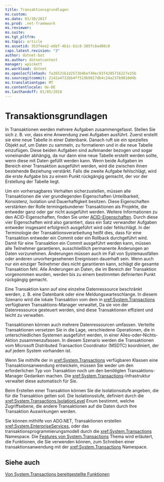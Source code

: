 ```yaml
---
title: Transaktionsgrundlagen
ms.custom: 
ms.date: 03/30/2017
ms.prod: .net-framework
ms.reviewer: 
ms.suite: 
ms.tgt_pltfrm: 
ms.topic: article
ms.assetid: 353f4ee2-e6bf-4b1c-b1c8-385fc8a486c0
caps.latest.revision: "3"
author: dotnet-bot
ms.author: dotnetcontent
manager: wpickett
ms.workload: dotnet
ms.openlocfilehash: fa26531b1d2573b4bef49ec93f4205716227e25b
ms.sourcegitcommit: 2142a4732bb4ff519b9817db4c24a237b9810d4b
ms.translationtype: MT
ms.contentlocale: de-DE
ms.lasthandoff: 01/05/2018
---
```

# <a name="transaction-fundamentals"></a>Transaktionsgrundlagen
In Transaktionen werden mehrere Aufgaben zusammengefasst. Stellen Sie sich z.&#160;B. vor, dass eine Anwendung zwei Aufgaben ausführt. Zuerst erstellt sie eine neue Tabelle in einer Datenbank. Danach ruft sie ein spezielles Objekt auf, um Daten zu sammeln, zu formatieren und in die neue Tabelle einzufügen. Diese beiden Aufgaben sind aufeinander bezogen und sogar voneinander abhängig, da nur dann eine neue Tabelle erstellt werden sollte, wenn diese mit Daten gefüllt werden kann. Wenn beide Aufgaben im Bereich einer Transaktion ausgeführt werden, wird die zwischen ihnen bestehende Beziehung verstärkt. Falls die zweite Aufgabe fehlschlägt, wird die erste Aufgabe bis zu einem Punkt rückgängig gemacht, der vor der Erstellung der Tabelle liegt.  
  
 Um ein vorhersagbares Verhalten sicherzustellen, müssen alle Transaktionen die vier grundlegenden Eigenschaften Unteilbarkeit, Konsistenz, Isolation und Dauerhaftigkeit besitzen. Diese Eigenschaften verstärken der Rolle termingebundener Transaktionen als Projekte, die entweder ganz oder gar nicht ausgeführt werden. Weitere Informationen zu den ACID-Eigenschaften, finden Sie unter [ACID-Eigenschaften](http://go.microsoft.com/fwlink/?LinkId=98791). Durch diese vier Eigenschaften wird also garantiert, dass ein Satz verwandter Aufgaben entweder insgesamt erfolgreich ausgeführt wird oder fehlschlägt. In der Terminologie der Transaktionsverarbeitung heißt dies, dass für eine Transaktion entweder ein Commit oder ein Rollback durchgeführt wird. Damit für eine Transaktion ein Commit ausgeführt werden kann, müssen alle Teilnehmer garantieren, ausschließlich permanente Änderungen an Daten vorzunehmen. Änderungen müssen auch im Fall von Systemausfällen oder anderen unvorhergesehenen Ereignissen dauerhaft sein. Wenn auch nur ein einziger Teilnehmer dies nicht garantieren kann, schlägt die gesamte Transaktion fehl. Alle Änderungen an Daten, die im Bereich der Transaktion vorgenommen wurden, werden bis zu einem bestimmten definierten Punkt rückgängig gemacht.  
  
 Eine Transaktion kann auf eine einzelne Datenressource beschränkt werden, z.&#160;B. eine Datenbank oder eine Meldungswarteschlange. In diesem Szenario wird die lokale Transaktion vom dem in <xref:System.Transactions> verfügbaren Transaktions-Manager verwaltet, Da sie von der Datenressource gesteuert werden, sind diese Transaktionen effizient und leicht zu verwalten.  
  
 Transaktionen können auch mehrere Datenressourcen umfassen. Verteilte Transaktionen versetzen Sie in die Lage, verschiedene Operationen, die in unterschiedlichen Systemen ausgeführt werden, in einer Alles-oder-Nichts-Aktion zusammenzufassen. In diesem Szenario werden die Transaktionen vom Microsoft Distributed Transaction Coordinator (MSDTC) koordiniert, der auf jedem System vorhanden ist.  
  
 Wenn Sie mithilfe der in <xref:System.Transactions> verfügbaren Klassen eine Transaktionsanwendung entwickeln, müssen Sie weder um den erforderlichen Typ von Transaktion noch um den benötigten Transaktions-Manager Gedanken machen. Die <xref:System.Transactions>-Infrastruktur verwaltet diese automatisch für Sie.  
  
 Beim Erstellen einer Transaktion können Sie die Isolationsstufe angeben, die für die Transaktion gelten soll. Die Isolationsstufe, definiert durch die <xref:System.Transactions.IsolationLevel> Enum bestimmt, welche Zugriffsebene, die andere Transaktionen auf die Daten durch Ihre Transaktion Auswirkungen werden.  
  
 Sie können mithilfe von ADO.NET, Transaktionen erstellen <xref:System.EnterpriseServices>, oder das transaktionsprogrammierungsmodell durch die <xref:System.Transactions> Namespace. Die [Features von System.Transactions](../../../../docs/framework/data/transactions/features-provided-by-system-transactions.md) Thema wird erläutert, die Funktionen, die Sie verwenden können, zum Schreiben einer transaktionsanwendung mit der <xref:System.Transactions> Namespace.  
  
## <a name="see-also"></a>Siehe auch  
 [Von System.Transactions bereitgestellte Funktionen](../../../../docs/framework/data/transactions/features-provided-by-system-transactions.md)

